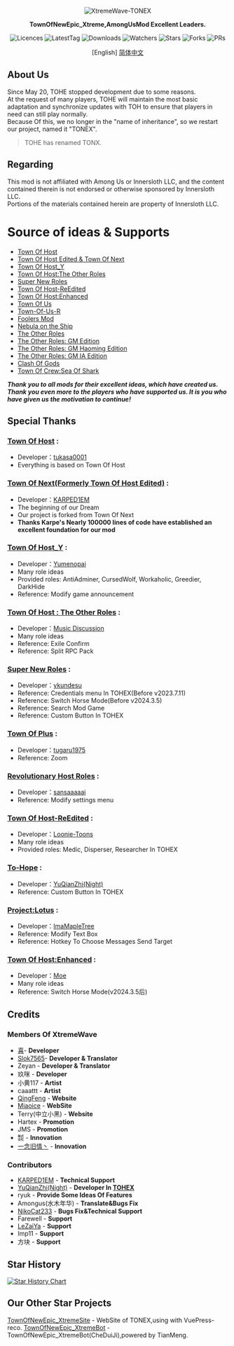 <div align="center">
	
![XtremeWave-TONEX](https://github.com/QingFeng-awa/TownOfNewEpic_Xtreme/assets/151742581/d3ac3d89-170a-4613-b555-60621c8ba95b)

**TownOfNewEpic_Xtreme,AmongUsMod Excellent Leaders.**

<img src="https://badgen.net/github/license/XtremeWave/TownOfNewEpic_Xtreme" alt="Licences">
<img src="https://badgen.net/github/tag/XtremeWave/TownOfNewEpic_Xtreme" alt="LatestTag">
<img src="https://badgen.net/github/assets-dl/XtremeWave/TownOfNewEpic_Xtreme" alt="Downloads">
<img src="https://badgen.net/github/watchers/XtremeWave/TownOfNewEpic_Xtreme" alt="Watchers">
<img src="https://badgen.net/github/stars/XtremeWave/TownOfNewEpic_Xtreme" alt="Stars">
<img src="https://badgen.net/github/forks/XtremeWave/TownOfNewEpic_Xtreme" alt="Forks">
<img src="https://badgen.net/github/prs/XtremeWave/TownOfNewEpic_Xtreme" alt="PRs">

[English] [简体中文](README_zh.md)

</div>

## About Us
Since May 20, TOHE stopped development due to some reasons.<br>
At the request of many players, TOHE will maintain the most basic adaptation and synchronize updates with TOH to ensure that players in need can still play normally.<br>
Because Of this, we no longer in the "name of inheritance", so we restart our project, named it "TONEX".
> TOHE has renamed TONX.

## Regarding
This mod is not affiliated with Among Us or Innersloth LLC, and the content contained therein is not endorsed or otherwise sponsored by Innersloth LLC.<br>
Portions of the materials contained herein are property of Innersloth LLC.

# Source of ideas & Supports
 - [Town Of Host](https://github.com/tukasa0001/TownOfHost)
 - [Town Of Host Edited & Town Of Next](https://github.com/KARPED1EM/TownOfHostEdited)
 - [Town Of Host_Y](https://github.com/Yumenopai/TownOfHost_Y)
 - [Town Of Host:The Other Roles](https://github.com/music-discussion/TownOfHost-TheOtherRoles)
 - [Super New Roles](https://github.com/ykundesu/SuperNewRoles)
 - [Town Of Host-ReEdited](https://github.com/Loonie-Toons/TownOfHost-ReEdited)
 - [Town Of Host:Enhanced](https://github.com/0xDrMoe/TownofHost-Enhanced)
 - [Town Of Us](https://github.com/Loonie-Toons/TownOfHost-ReEdited)
 - [Town-Of-Us-R](https://github.com/eDonnes124/Town-Of-Us-R)
 - [Foolers Mod](https://github.com/MengTube/Foolers-Mod)
 - [Nebula on the Ship](https://github.com/Dolly1016/Nebula)
 - [The Other Roles](https://github.com/TheOtherRolesAU/TheOtherRoles)
 - [The Other Roles: GM Edition](https://github.com/yukinogatari/TheOtherRoles-GM)
 - [The Other Roles: GM Haoming Edition](https://github.com/haoming37/TheOtherRoles-GM-Haoming)
 - [The Other Roles: GM IA Edition](https://github.com/dabao40/TheOtherRolesGMIA)
 - [Clash Of Gods](https://github.com/CognifyDev/ClashOfGods)
 - [Town Of Crew:Sea Of Shark](https://github.com/yiTOC/TOCS)
 
***Thank you to all mods for their excellent ideas, which have created us.***<br>
***Thank you even more to the players who have supported us. It is you who have given us the motivation to continue!***

## Special Thanks
### [Town Of Host](https://github.com/tukasa0001/TownOfHost) :
 - Developer：[tukasa0001](https://github.com/tukasa0001)
 - Everything is based on Town Of Host
### [Town Of Next(Formerly Town Of Host Edited)](https://github.com/KARPED1EM/TownOfHostEdited) : 
 - Developer：[KARPED1EM](https://github.com/KARPED1EM)
 - The beginning of our Dream
 - Our project is forked from Town Of Next 
 - **Thanks Karpe's Nearly 100000 lines of code have established an excellent foundation for our mod**
### [Town Of Host_Y](https://github.com/Yumenopai/TownOfHost_Y) :
- Developer：[Yumenopai](https://github.com/Yumenopai)
- Many role ideas
- Provided roles: AntiAdminer, CursedWolf, Workaholic, Greedier, DarkHide
- Reference: Modify game announcement
### [Town Of Host : The Other Roles](https://github.com/music-discussion/TownOfHost-TheOtherRoles) :
- Developer：[Music Discussion](https://github.com/music-discussion)
- Many role ideas
- Reference: Exile Confirm
- Reference: Split RPC Pack
### [Super New Roles](https://github.com/ykundesu/SuperNewRoles) :
- Developer：[ykundesu](https://github.com/ykundesu)
- Reference: Credentials menu In TOHEX(Before v2023.7.11)
- Reference: Switch Horse Mode(Before v2024.3.5)
- Reference: Search Mod Game
- Reference: Custom Button In TOHEX
### [Town Of Plus](https://github.com/tugaru1975/TownOfPlus) :
 - Developer：[tugaru1975](https://github.com/tugaru1975)
 - Reference: Zoom
### [Revolutionary Host Roles](https://github.com/sansaaaaai/Revolutionary-host-roles) :
- Developer：[sansaaaaai](https://github.com/sansaaaaai)
- Reference: Modify settings menu 
### [Town Of Host-ReEdited](https://github.com/Loonie-Toons/TownOfHost-ReEdited) :
- Developer：[Loonie-Toons](https://github.com/Loonie-Toons)
- Many role ideas
- Provided roles: Medic, Disperser, Researcher In TOHEX
### [To-Hope](https://gitee.com/xigua_ya/to-hope) :
- Developer：[YuQianZhi(Night)](https://gitee.com/xigua_ya)
- Reference: Custom Button In TOHEX
### [Project:Lotus](https://github.com/ImaMapleTree/Lotus) :
- Developer：[ImaMapleTree](https://github.com/ImaMapleTree)
- Reference: Modify Text Box
- Reference: Hotkey To Choose Messages Send Target
### [Town Of Host:Enhanced](https://github.com/0xDrMoe/TownofHost-Enhanced) :
- Developer：[Moe](https://github.com/0xDrMoe)
- Many role ideas
- Reference: Switch Horse Mode(v2024.3.5后)

## Credits
### Members Of XtremeWave
 - [喜](https://github.com/Xieiawa)- **Developer**
 - [Slok7565](https://github.com/Slok7565)- **Developer &amp; Translator**
 - Zeyan - **Developer &amp; Translator**
 - 玖咪 - **Developer**
 - 小黄117 - **Artist**
 - caaattt - **Artist**
 - [QingFeng](https://github.com/QingFeng-awa) - **Website**
 - [Miaoice](https://github.com/Miaoice) - **WebSite**
 - Terry(中立小黑) - **Website**
 - Hartex - **Promotion**
 - JMS - **Promotion**
 - ㍿ - **Innovation**
 - [一念旧情丶](https://github.com/ynjq) - **Innovation**

### Contributors
 - [KARPED1EM](https://github.com/KARPED1EM) - **Technical Support**
 - [YuQianZhi(Night)](https://gitee.com/xigua_ya) - **Developer In [TOHEX](https://tohex.cc)**
 - ryuk - **Provide Some Ideas Of Features**
 - Amongus(水木年华) - **Translate&Bugs Fix**
 - [NikoCat233]() - **Bugs Fix&Technical Support**
 - Farewell - **Support**
 - [LeZaiYa](https://github.com/LezaiYa1) - **Support**
 - Imp11 - **Support**
 - 方块 - **Support**

## Star History
[![Star History Chart](https://api.star-history.com/svg?repos=XtremeWave/TownOfNewEpic_Xtreme&type=Date)](https://star-history.com/#XtremeWave/TownOfNewEpic_Xtreme&Date)

## Our Other Star Projects
[TownOfNewEpic_XtremeSite](https://github.com/XtremeWave/TownOfNewEpic_XtremeSite) - WebSite of TONEX,using with VuePress-reco.
[TownOfNewEpic_XtremeBot](https://github.com/XtremeWave/TownOfNewEpic_XtremeBot) - TownOfNewEpic_XtremeBot(CheDuiJi),powered by TianMeng.
